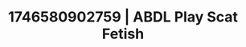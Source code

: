 ---
categories:
- AI-generated
- Subtle dominance
- Pillow talk
- Queer kinks
- Dark fantasy erotica
- E-girl erotica
- ASMR
- Cosplay
image: /assets/images/1746580902759.jpg
layout: post
seo:
  description: Featured content with exclusive Scat Fetish, ABDL Play. HD images available.
  keywords: Scat Fetish, ABDL Play
  og_image: /assets/images/1746580902759.jpg
  schema_type: VisualArtwork
tags:
- '#1746580902759'
- ABDL Play
- Scat Fetish
title: 1746580902759 | ABDL Play Scat Fetish
---